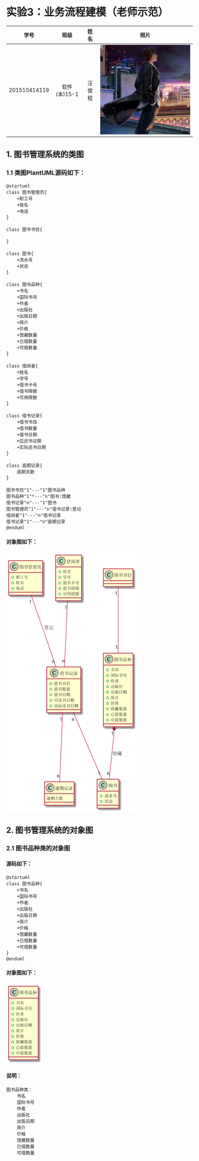 # 实验3：业务流程建模（老师示范）
|学号|班级|姓名|照片|
|:-------:|:-------------: | :----------:|:---:|
|201510414119|软件(本)15-1|汪俊程|![flow1](wc3.jpg)|
## 1. 图书管理系统的类图

### 1.1 类图PlantUML源码如下：

``` class
@startuml
class 图书管理员{
    +职工号
    +姓名
    +电话
}

class 图书书目{

}

class 图书{
    +流水号
    +状态
}

class 图书品种{
    +书名
    +国际书号
    +作者
    +出版社
    +出版日期
    +简介
    +价格
    +馆藏数量
    +已借数量
    +可借数量
}

class 借阅者{
    +姓名
    +学号
    +借书卡号
    +借书限额
    +可用限额
}

class 借书记录{
    +借书书目
    +借书数量
    +借书日期
    +应还书日期
    +实际还书日期
}

class 逾期记录{
    逾期天数
}

图书书目"1"---"1"图书品种
图书品种"1"*---"n"图书:馆藏
借书记录"n"---"1"图书
图书管理员"1"---"n"借书记录:登记
借阅者"1"---"n"借书记录
借书记录"1"---"n"逾期记录
@enduml
``` 
#### 对象图如下：
![class](class2.png)

## 2. 图书管理系统的对象图
### 2.1 图书品种类的对象图
#### 源码如下：
``` class
@startuml
class 图书品种{
    +书名
    +国际书号
    +作者
    +出版社
    +出版日期
    +简介
    +价格
    +馆藏数量
    +已借数量
    +可借数量
}
@enduml
``` 
#### 对象图如下：
![class](class1.png)

#### 说明：
``` 
图书品种类：   
    书名
    国际书号
    作者
    出版社
    出版日期
    简介
    价格
    馆藏数量
    已借数量
    可借数量

``` 
